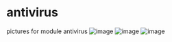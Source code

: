 # antivirus
pictures for module antivirus
![image](https://github.com/Rastovic/antivirus/assets/79258442/f1d82694-52c2-4f14-a450-1351c32f5656)
![image](https://github.com/Rastovic/antivirus/assets/79258442/de33271f-7432-4a94-8c14-8cd23a103228)
![image](https://github.com/Rastovic/antivirus/assets/79258442/94ea8feb-9f23-4201-a4ad-81f3db8cc6c0)
